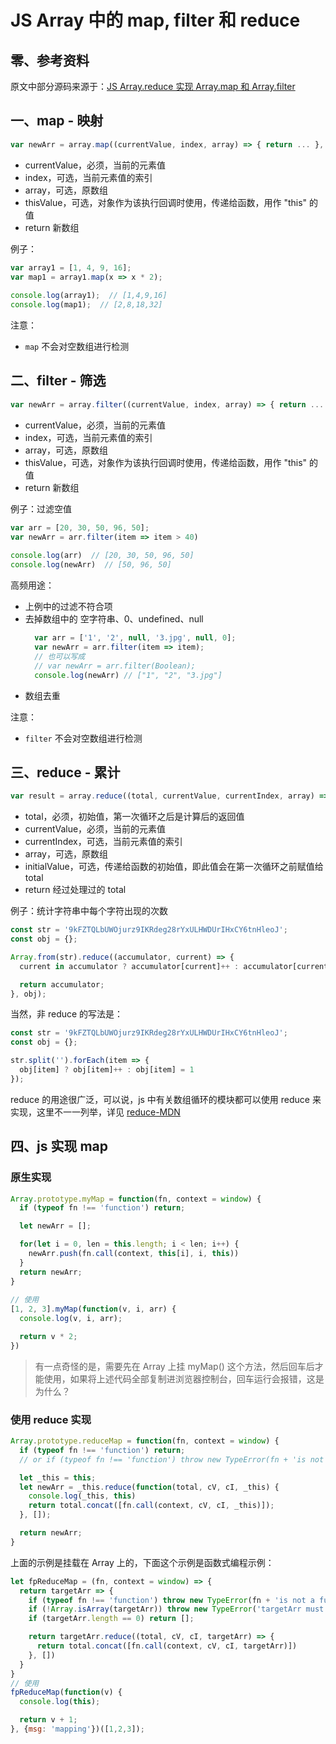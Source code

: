 # JS Array 中的 map, filter 和 reduce
## 零、参考资料
原文中部分源码来源于：[JS Array.reduce 实现 Array.map 和 Array.filter](https://juejin.cn/post/6844903733860499463)

## 一、map - 映射
```js
var newArr = array.map((currentValue, index, array) => { return ... }, thisValue);
```

* currentValue，必须，当前的元素值
* index，可选，当前元素值的索引
* array，可选，原数组
* thisValue，可选，对象作为该执行回调时使用，传递给函数，用作 "this" 的值
* return 新数组

例子：
```js
var array1 = [1, 4, 9, 16];
var map1 = array1.map(x => x * 2);
 
console.log(array1);  // [1,4,9,16]
console.log(map1);  // [2,8,18,32]
```

注意：
* ```map``` 不会对空数组进行检测

## 二、filter - 筛选
```js
var newArr = array.filter((currentValue, index, array) => { return ... }, thisValue);
```

* currentValue，必须，当前的元素值
* index，可选，当前元素值的索引
* array，可选，原数组
* thisValue，可选，对象作为该执行回调时使用，传递给函数，用作 "this" 的值
* return 新数组

例子：过滤空值
```js
var arr = [20, 30, 50, 96, 50];
var newArr = arr.filter(item => item > 40) 
 
console.log(arr)  // [20, 30, 50, 96, 50]
console.log(newArr)  // [50, 96, 50]
```

高频用途：
* 上例中的过滤不符合项
* 去掉数组中的 空字符串、0、undefined、null
  ```js
    var arr = ['1', '2', null, '3.jpg', null, 0];
    var newArr = arr.filter(item => item);
    // 也可以写成
    // var newArr = arr.filter(Boolean);
    console.log(newArr) // ["1", "2", "3.jpg"]
  ```
* 数组去重

注意：
* ```filter``` 不会对空数组进行检测

## 三、reduce - 累计
```js
var result = array.reduce((total, currentValue, currentIndex, array) => { return ... }, initialValue);
```
* total，必须，初始值，第一次循环之后是计算后的返回值
* currentValue，必须，当前的元素值
* currentIndex，可选，当前元素值的索引
* array，可选，原数组
* initialValue，可选，传递给函数的初始值，即此值会在第一次循环之前赋值给 total
* return 经过处理过的 total

例子：统计字符串中每个字符出现的次数
```js
const str = '9kFZTQLbUWOjurz9IKRdeg28rYxULHWDUrIHxCY6tnHleoJ';
const obj = {};

Array.from(str).reduce((accumulator, current) => {
  current in accumulator ? accumulator[current]++ : accumulator[current] = 1;

  return accumulator;
}, obj);
```

当然，非 reduce 的写法是：
```js
const str = '9kFZTQLbUWOjurz9IKRdeg28rYxULHWDUrIHxCY6tnHleoJ';
const obj = {};

str.split('').forEach(item => {
  obj[item] ? obj[item]++ : obj[item] = 1
});
```
reduce 的用途很广泛，可以说，js 中有关数组循环的模块都可以使用 reduce 来实现，这里不一一列举，详见 [reduce-MDN](https://developer.mozilla.org/zh-CN/docs/Web/JavaScript/Reference/Global_Objects/Array/reduce#%E4%BE%8B%E5%AD%90)

## 四、js 实现 map
### 原生实现
```js
Array.prototype.myMap = function(fn, context = window) {
  if (typeof fn !== 'function') return;

  let newArr = [];

  for(let i = 0, len = this.length; i < len; i++) {
    newArr.push(fn.call(context, this[i], i, this))
  }
  return newArr;
}
 
// 使用
[1, 2, 3].myMap(function(v, i, arr) {
  console.log(v, i, arr);

  return v * 2;
})
```
> 有一点奇怪的是，需要先在 Array 上挂 myMap() 这个方法，然后回车后才能使用，如果将上述代码全部复制进浏览器控制台，回车运行会报错，这是为什么？

### 使用 reduce 实现
```js
Array.prototype.reduceMap = function(fn, context = window) {
  if (typeof fn !== 'function') return;
  // or if (typeof fn !== 'function') throw new TypeError(fn + 'is not a function');

  let _this = this;
  let newArr = _this.reduce(function(total, cV, cI, _this) {
    console.log(_this, this)
    return total.concat([fn.call(context, cV, cI, _this)]);
  }, []);

  return newArr;
}
```

上面的示例是挂载在 Array 上的，下面这个示例是函数式编程示例：
```js
let fpReduceMap = (fn, context = window) => {
  return targetArr => {
    if (typeof fn !== 'function') throw new TypeError(fn + 'is not a function')
    if (!Array.isArray(targetArr)) throw new TypeError('targetArr must be a Array')
    if (targetArr.length == 0) return [];

    return targetArr.reduce((total, cV, cI, targetArr) => {
      return total.concat([fn.call(context, cV, cI, targetArr)])
    }, [])
  }
}
// 使用
fpReduceMap(function(v) {
  console.log(this);

  return v + 1;
}, {msg: 'mapping'})([1,2,3]);
```
